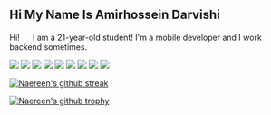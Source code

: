## Hi My Name Is Amirhossein Darvishi

<!--
**AMIRHOSSEINDARVISHI/AmirhosseinDarvishi** is a ✨ _special_ ✨ repository because its `README.md` (this file) appears on your GitHub profile.

Here are some ideas to get you started:

- 🔭 I’m currently working on ...
- 🌱 I’m currently learning ...
- 👯 I’m looking to collaborate on ...
- 🤔 I’m looking for help with ...
- 💬 Ask me about ...
- 📫 How to reach me: ...
- 😄 Pronouns: ...
- ⚡ Fun fact: ...
-->
Hi! <img src="https://raw.githubusercontent.com/aemmadi/aemmadi/master/wave.gif" height="15"> I am a 21-year-old student! I'm a mobile developer and I work backend sometimes.


<img src="https://img.shields.io/badge/Flutter-1572B6?style=for-the-badge&logo=flutter&logoColor=white"> <img src="https://img.shields.io/badge/Kotlin-E34F26?style=for-the-badge&logo=kotlin&logoColor=white">
<img src="https://img.shields.io/badge/Python-6AA84F?style=for-the-badge&logo=python&logoColor=white">
<img src="https://img.shields.io/badge/Java-072571?style=for-the-badge&logo=Java&logoColor=white">
<img src="https://img.shields.io/badge/Machine_learning-FF1100?style=for-the-badge&logo=python&logoColor=white">
<img src="https://img.shields.io/badge/Visual_Studio_Code-0078D4?style=for-the-badge&logo=visual%20studio%20code&logoColor=white">
<img src="https://img.shields.io/badge/Augmented_reality-3776AB?style=for-the-badge&logo=augmentedreality&logoColor=white">
<img src="https://img.shields.io/badge/Virtual_reality-3776AB?style=for-the-badge&logo=VR&logoColor=white">
<img src="https://img.shields.io/badge/Artificial_intelligence-3776AB?style=for-the-badge&logo=opencl&logoColor=white">


[![Naereen's github streak](https://github-readme-streak-stats.herokuapp.com/?user=AMIRHOSSEINDARVISHI&theme=blue-green)](https://github.com/AMIRHOSSEINDARVISHI)


[![Naereen's github trophy](https://github-profile-trophy.vercel.app/?username=Naereen&row=1)](https://github.com/AMIRHOSSEINDARVISHI)




